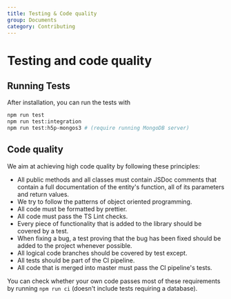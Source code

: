 ```yaml
---
title: Testing & Code quality
group: Documents
category: Contributing
---
```


# Testing and code quality

## Running Tests

After installation, you can run the tests with

```bash
npm run test
npm run test:integration
npm run test:h5p-mongos3 # (require running MongoDB server)
```

## Code quality

We aim at achieving high code quality by following these principles:

- All public methods and all classes must contain JSDoc comments that contain a full documentation of the entity's function, all of its parameters and return
  values.
- We try to follow the patterns of object oriented programming.
- All code must be formatted by prettier.
- All code must pass the TS Lint checks.
- Every piece of functionality that is added to the library should be covered by a test.
- When fixing a bug, a test proving that the bug has been fixed should be added to the project whenever possible.
- All logical code branches should be covered by test except.
- All tests should be part of the CI pipeline.
- All code that is merged into master must pass the CI pipeline's tests.

You can check whether your own code passes most of these requirements by running
`npm run ci` (doesn't include tests requiring a database).
